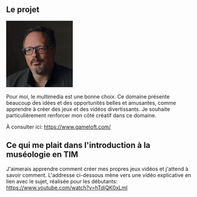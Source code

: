 ## **Le projet**

<img src="/TP4_Conference_Compte-rendu/media/Rafael Lozano-Hemmer.jpg"> 

Pour moi, le multimedia est une bonne choix. Ce domaine présente beaucoup des idées et des opportunités belles et amusantes, comme apprendre à créer des jeux et des vidéos divertissants. Je souhaite particulièrement renforcer mon côté créatif dans ce domaine.






À consulter ici:
<https://www.gameloft.com/>

## Ce qui me plait dans l'introduction à la muséologie en TIM
J'aimerais apprendre comment créer mes propres jeux vidéos et j'attend à savoir comment. 
L'addresse ci-dessous mène vers une vidéo explicative en lien avec le sujet, réalisée pour les débutants: <https://www.youtube.com/watch?v=hTdjQK0xLmI>
